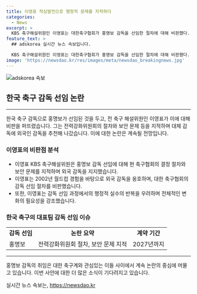 ```yaml
---
title: 이영표 작심발언으로 행정적 문제를 지적하다
categories:
  - News
excerpt: >
  KBS 축구해설위원인 이영표는 대한축구협회가 홍명보 감독을 선임한 절차에 대해 비판했다. 전력강화위원회의 소통 부족과 보안 문제, 외국 감독을 뽑으려던 협회의 의도 등을 지적하며, 이번 결정이 대표팀에 지지로 이어질지 의문을 제기했다. 또한, 외국 감독의 선임을 통해 2026년 월드컵에서의 기대와 황금 세대의 발전에 대한 아쉬움을 표현했다. 이는 협회의 행정적인 실수와 전체적 변화의 필요성을 강조하는 발언이다.
feature_text: >
  ## adskorea 실시간 뉴스 속보입니다.

  KBS 축구해설위원인 이영표는 대한축구협회가 홍명보 감독을 선임한 절차에 대해 비판했다. 전력강화위원회의 소통 부족과 보안 문제, 외국 감독을 뽑으려던 협회의 의도 등을 지적하며, 이번 결정이 대표팀에 지지로 이어질지 의문을 제기했다. 또한, 외국 감독의 선임을 통해 2026년 월드컵에서의 기대와 황금 세대의 발전에 대한 아쉬움을 표현했다. 이는 협회의 행정적인 실수와 전체적 변화의 필요성을 강조하는 발언이다.
image: 'https://newsdao.kr/res/images/meta/newsdao_breakingnews.jpg'
---
```


<p><img src="https://newsdao.kr/res/images/meta/newsdao_breakingnews.jpg" alt="adskorea 속보" /></p>

<h2 data-ke-size="size26">한국 축구 감독 선임 논란</h2>

<hr>

<p data-ke-size="size16">한국 축구 감독으로 홍명보가 선임된 것을 두고, 전 축구 해설위원인 이영표가 이에 대해 비판을 퍼뜨렸습니다. 그는 전력강화위원회의 절차와 보안 문제 등을 지적하며 대체 감독에 외국인 감독을 추천해 나갔습니다. 이에 대한 논란은 계속될 전망입니다.</p>

<h3>이영표의 비판점 분석</h3>

<ul>
<li>이영표 KBS 축구해설위원은 홍명보 감독 선임에 대해 현 축구협회의 결정 절차와 보안 문제를 지적하며 외국 감독을 지지했습니다.</li>
<li>이영표는 2002년 월드컵 경험을 바탕으로 외국 감독을 옹호하며, 대한 축구협회의 감독 선임 절차를 비판했습니다.</li>
<li>또한, 이영표는 감독 선임 과정에서의 행정적 실수의 반복을 우려하며 전체적인 변화의 필요성을 강조했습니다.</li>
</ul>

<h3>한국 축구의 대표팀 감독 선임 이슈</h3>

<table>
<tbody>
<tr>
<td style="text-align: center; height: 17px;"><b>감독 선임</b></td>
<td style="text-align: center; height: 17px;"><b>논란 요약</b></td>
<td style="text-align: center; height: 17px;"><b>계약 기간</b></td>
</tr>
<tr>
<td style="text-align: left;">홍명보</td>
<td style="text-align: left;">전력강화위원회 절차, 보안 문제 지적</td>
<td style="text-align: left;">2027년까지</td>
</tr>
</tbody>
</table>

<hr>

<p data-ke-size="size16">홍명보 감독의 취임은 대한 축구계와 관심있는 이들 사이에서 계속 논란의 중심에 머물고 있습니다. 이번 사안에 대한 더 많은 소식이 기다려지고 있습니다.</p>
실시간 뉴스 속보는, <a href="https://newsdao.kr" rel="dofollow">https://newsdao.kr</a>


